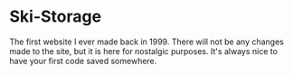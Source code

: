 Ski-Storage
===========

The first website I ever made back in 1999. There will not be any changes made to the site, but it is here for nostalgic purposes. It's always nice to have your first code saved somewhere.
